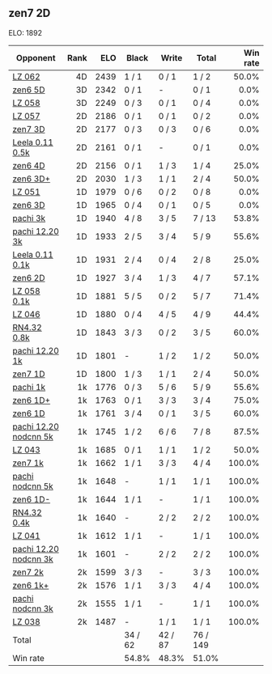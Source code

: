 ## zen7 2D ##

ELO: 1892

Opponent | Rank | ELO | Black | Write | Total | Win rate
---------|-----:|----:|-------|-------|-------|-------:
[LZ 062](LZ%20062.md) | 4D | 2439 | 1 / 1 | 0 / 1 | 1 / 2 | 50.0%
[zen6 5D](zen6%205D.md) | 3D | 2342 | 0 / 1 | - | 0 / 1 | 0.0%
[LZ 058](LZ%20058.md) | 3D | 2249 | 0 / 3 | 0 / 1 | 0 / 4 | 0.0%
[LZ 057](LZ%20057.md) | 2D | 2186 | 0 / 1 | 0 / 1 | 0 / 2 | 0.0%
[zen7 3D](zen7%203D.md) | 2D | 2177 | 0 / 3 | 0 / 3 | 0 / 6 | 0.0%
[Leela 0.11 0.5k](Leela%200.11%200.5k.md) | 2D | 2161 | 0 / 1 | - | 0 / 1 | 0.0%
[zen6 4D](zen6%204D.md) | 2D | 2156 | 0 / 1 | 1 / 3 | 1 / 4 | 25.0%
[zen6 3D+](zen6%203D+.md) | 2D | 2030 | 1 / 3 | 1 / 1 | 2 / 4 | 50.0%
[LZ 051](LZ%20051.md) | 1D | 1979 | 0 / 6 | 0 / 2 | 0 / 8 | 0.0%
[zen6 3D](zen6%203D.md) | 1D | 1965 | 0 / 4 | 0 / 1 | 0 / 5 | 0.0%
[pachi 3k](pachi%203k.md) | 1D | 1940 | 4 / 8 | 3 / 5 | 7 / 13 | 53.8%
[pachi 12.20 3k](pachi%2012.20%203k.md) | 1D | 1933 | 2 / 5 | 3 / 4 | 5 / 9 | 55.6%
[Leela 0.11 0.1k](Leela%200.11%200.1k.md) | 1D | 1931 | 2 / 4 | 0 / 4 | 2 / 8 | 25.0%
[zen6 2D](zen6%202D.md) | 1D | 1927 | 3 / 4 | 1 / 3 | 4 / 7 | 57.1%
[LZ 058 0.1k](LZ%20058%200.1k.md) | 1D | 1881 | 5 / 5 | 0 / 2 | 5 / 7 | 71.4%
[LZ 046](LZ%20046.md) | 1D | 1880 | 0 / 4 | 4 / 5 | 4 / 9 | 44.4%
[RN4.32 0.8k](RN4.32%200.8k.md) | 1D | 1843 | 3 / 3 | 0 / 2 | 3 / 5 | 60.0%
[pachi 12.20 1k](pachi%2012.20%201k.md) | 1D | 1801 | - | 1 / 2 | 1 / 2 | 50.0%
[zen7 1D](zen7%201D.md) | 1D | 1800 | 1 / 3 | 1 / 1 | 2 / 4 | 50.0%
[pachi 1k](pachi%201k.md) | 1k | 1776 | 0 / 3 | 5 / 6 | 5 / 9 | 55.6%
[zen6 1D+](zen6%201D+.md) | 1k | 1763 | 0 / 1 | 3 / 3 | 3 / 4 | 75.0%
[zen6 1D](zen6%201D.md) | 1k | 1761 | 3 / 4 | 0 / 1 | 3 / 5 | 60.0%
[pachi 12.20 nodcnn 5k](pachi%2012.20%20nodcnn%205k.md) | 1k | 1745 | 1 / 2 | 6 / 6 | 7 / 8 | 87.5%
[LZ 043](LZ%20043.md) | 1k | 1685 | 0 / 1 | 1 / 1 | 1 / 2 | 50.0%
[zen7 1k](zen7%201k.md) | 1k | 1662 | 1 / 1 | 3 / 3 | 4 / 4 | 100.0%
[pachi nodcnn 5k](pachi%20nodcnn%205k.md) | 1k | 1648 | - | 1 / 1 | 1 / 1 | 100.0%
[zen6 1D-](zen6%201D-.md) | 1k | 1644 | 1 / 1 | - | 1 / 1 | 100.0%
[RN4.32 0.4k](RN4.32%200.4k.md) | 1k | 1640 | - | 2 / 2 | 2 / 2 | 100.0%
[LZ 041](LZ%20041.md) | 1k | 1612 | 1 / 1 | - | 1 / 1 | 100.0%
[pachi 12.20 nodcnn 3k](pachi%2012.20%20nodcnn%203k.md) | 1k | 1601 | - | 2 / 2 | 2 / 2 | 100.0%
[zen7 2k](zen7%202k.md) | 2k | 1599 | 3 / 3 | - | 3 / 3 | 100.0%
[zen6 1k+](zen6%201k+.md) | 2k | 1576 | 1 / 1 | 3 / 3 | 4 / 4 | 100.0%
[pachi nodcnn 3k](pachi%20nodcnn%203k.md) | 2k | 1555 | 1 / 1 | - | 1 / 1 | 100.0%
[LZ 038](LZ%20038.md) | 2k | 1487 | - | 1 / 1 | 1 / 1 | 100.0%
Total | | | 34 / 62 | 42 / 87 | 76 / 149 | 
Win rate| | | 54.8% | 48.3% | 51.0% | 
